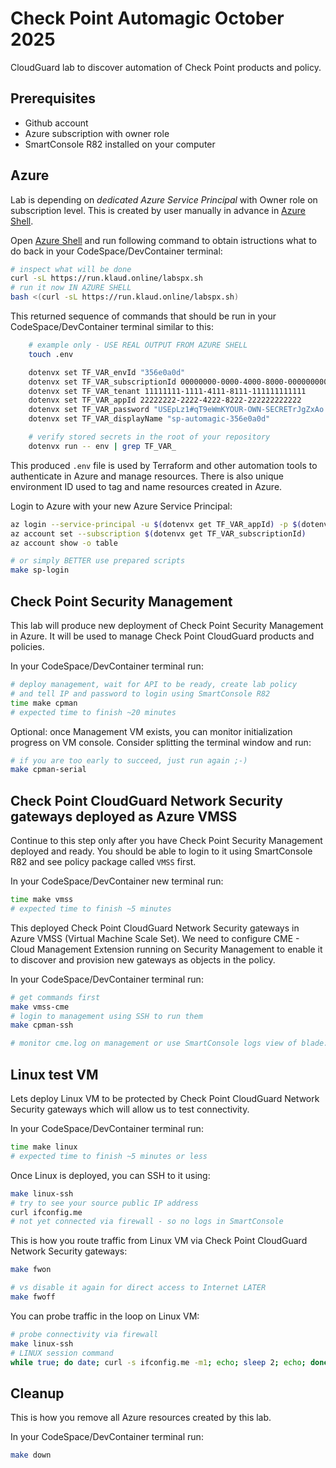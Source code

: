 # Check Point Automagic October 2025

CloudGuard lab to discover automation of Check Point products and policy.


## Prerequisites
- Github account
- Azure subscription with owner role
- SmartConsole R82 installed on your computer


## Azure

Lab is depending on *dedicated Azure Service Principal* with Owner role on subscription level. This is created by user manually in advance in [Azure Shell](https://shell.azure.com/).

Open [Azure Shell](https://shell.azure.com/) and run following command to obtain istructions what to do back in your CodeSpace/DevContainer terminal:

```bash
# inspect what will be done
curl -sL https://run.klaud.online/labspx.sh
# run it now IN AZURE SHELL
bash <(curl -sL https://run.klaud.online/labspx.sh)
```

This returned sequence of commands that should be run in your CodeSpace/DevContainer terminal similar to this:

```bash
    # example only - USE REAL OUTPUT FROM AZURE SHELL
    touch .env

    dotenvx set TF_VAR_envId "356e0a0d"
    dotenvx set TF_VAR_subscriptionId 00000000-0000-4000-8000-000000000000
    dotenvx set TF_VAR_tenant 11111111-1111-4111-8111-111111111111
    dotenvx set TF_VAR_appId 22222222-2222-4222-8222-222222222222
    dotenvx set TF_VAR_password "USEpLz1#qT9eWmKYOUR-OWN-SECRETrJgZxAo!sVdChEt"
    dotenvx set TF_VAR_displayName "sp-automagic-356e0a0d"

    # verify stored secrets in the root of your repository
    dotenvx run -- env | grep TF_VAR_
```

This produced `.env` file is used by Terraform and other automation tools to authenticate in Azure and manage resources.
There is also unique environment ID used to tag and name resources created in Azure.

Login to Azure with your new Azure Service Principal:

```bash
az login --service-principal -u $(dotenvx get TF_VAR_appId) -p $(dotenvx get TF_VAR_password) --tenant $(dotenvx get TF_VAR_tenant)
az account set --subscription $(dotenvx get TF_VAR_subscriptionId)
az account show -o table

# or simply BETTER use prepared scripts
make sp-login
```

## Check Point Security Management

This lab will produce new deployment of Check Point Security Management in Azure.
It will be used to manage Check Point CloudGuard products and policies.

In your CodeSpace/DevContainer terminal run:
```bash
# deploy management, wait for API to be ready, create lab policy
# and tell IP and password to login using SmartConsole R82
time make cpman
# expected time to finish ~20 minutes
```

Optional: once Management VM exists, you can monitor initialization progress on VM console. Consider splitting the terminal window and run:

```bash
# if you are too early to succeed, just run again ;-)
make cpman-serial
```


## Check Point CloudGuard Network Security gateways deployed as Azure VMSS

Continue to this step only after you have Check Point Security Management deployed and ready.
You should be able to login to it using SmartConsole R82 and see policy package called `VMSS` first.

In your CodeSpace/DevContainer new terminal run:
```bash
time make vmss
# expected time to finish ~5 minutes
```

This deployed Check Point CloudGuard Network Security gateways in Azure VMSS (Virtual Machine Scale Set).
We need to configure CME - Cloud Management Extension running on Security Management
to enable it to discover and provision new gateways as objects in the policy.

In your CodeSpace/DevContainer terminal run:
```bash
# get commands first
make vmss-cme
# login to management using SSH to run them
make cpman-ssh

# monitor cme.log on management or use SmartConsole logs view of blade:CME
```


## Linux test VM

Lets deploy Linux VM to be protected by Check Point CloudGuard Network Security gateways which will allow us to test connectivity.

In your CodeSpace/DevContainer terminal run:
```bash
time make linux
# expected time to finish ~5 minutes or less
```

Once Linux is deployed, you can SSH to it using:

```bash
make linux-ssh
# try to see your source public IP address
curl ifconfig.me
# not yet connected via firewall - so no logs in SmartConsole
```

This is how you route traffic from Linux VM via Check Point CloudGuard Network Security gateways:

```bash
make fwon

# vs disable it again for direct access to Internet LATER
make fwoff
```

You can probe traffic in the loop on Linux VM:

```bash
# probe connectivity via firewall
make linux-ssh
# LINUX session command
while true; do date; curl -s ifconfig.me -m1; echo; sleep 2; echo; done
```


## Cleanup

This is how you remove all Azure resources created by this lab.

In your CodeSpace/DevContainer terminal run:
```bash
make down
```